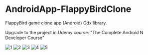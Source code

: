# AndroidApp-FlappyBirdClone
FlappyBird game clone app (Android)
Gdx library.	

Upgrade to the project in Udemy course: "The Complete Android N Developer Course"



![1](https://user-images.githubusercontent.com/55804602/79123637-493b8480-7da3-11ea-9c67-45d06be7464a.png)
![2](https://user-images.githubusercontent.com/55804602/79123647-4b9dde80-7da3-11ea-85ea-72864516ef5a.png)
![3](https://user-images.githubusercontent.com/55804602/79123651-4ccf0b80-7da3-11ea-9ed4-207efc0377fd.png)
![4](https://user-images.githubusercontent.com/55804602/79123652-4ccf0b80-7da3-11ea-9865-78c9388d3ed6.png)
![5](https://user-images.githubusercontent.com/55804602/79123653-4d67a200-7da3-11ea-8da0-88007dee3e99.png)


